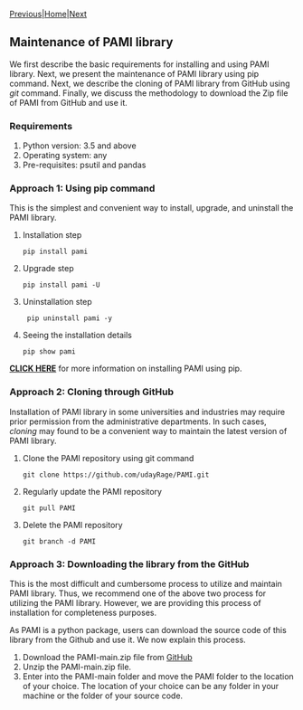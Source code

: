 [Previous](aboutPAMI.html)|[Home](index.html)|[Next](organization.html)

## Maintenance of PAMI library

We first describe the basic requirements for installing and using PAMI library. Next, we present the maintenance of PAMI library using pip command.
Next, we describe the cloning of PAMI library from GitHub using _git_ command.  Finally, we discuss the methodology to 
download the Zip file of PAMI from GitHub and use it.

### Requirements
1. Python version: 3.5 and above
2. Operating system: any
3. Pre-requisites: psutil and pandas

### Approach 1: Using pip command
This is the simplest and convenient way to install, upgrade, and uninstall the PAMI library.  

1. Installation step 

       pip install pami

2. Upgrade step

       pip install pami -U

3. Uninstallation step  

        pip uninstall pami -y

4. Seeing the installation details
    
       pip show pami

[**CLICK HERE**](https://pypi.org/project/pami/) for more information on installing PAMI using pip.

### Approach 2: Cloning through GitHub
Installation of PAMI library in some universities and industries may require prior permission from the administrative 
departments. In such cases, _cloning_ may found to be a convenient way to maintain the latest version of PAMI library. 

1. Clone the PAMI repository using git command
   
       git clone https://github.com/udayRage/PAMI.git

2. Regularly update the PAMI repository

       git pull PAMI

3. Delete the PAMI repository

       git branch -d PAMI

### Approach 3: Downloading the library from the GitHub
This is the most difficult and cumbersome process to utilize and maintain PAMI library. Thus, we recommend one of the above two process for utilizing the PAMI library.
However, we are providing this process of installation for completeness purposes.

As PAMI is a python package, users can download the source code of this library from the Github and use it. We now explain this process.

1. Download the PAMI-main.zip file from [GitHub](https://github.com/udayRage/PAMI/archive/refs/heads/main.zip)
2. Unzip the PAMI-main.zip file.
3. Enter into the PAMI-main folder and move the PAMI folder to the location of your choice. The location of your choice can be any folder in your machine or the folder of your source code.
